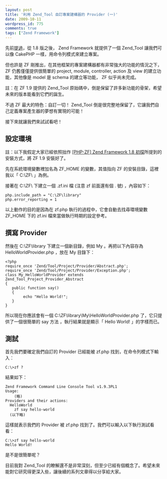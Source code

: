 ```yaml
---
layout: post
title: '利用 Zend_Tool 自訂專案建構器的 Provider (一)'
date: 2009-10-11
wordpress_id: 775
comments: true
tags: ["Zend Framework"]
---
```


先前[提過](http://www.jaceju.net/blog/archives/536)，從 1.8 版之後， Zend Framework 就提供了一個 Zend_Tool 讓我們可以像 CakePHP 一樣，用命令列模式來建立專案。

但也許是 ZF 剛推出，在其他框架的專案建構器都有非常強大的功能的情況之下， ZF 仍舊僅僅提供很簡單的 project, module, controller, action 及 view 的建立功能，其他像是  model 是 schema 的建立等功能， ZF 似乎尚未完成。

註：在 ZF 1.9 提供的 Zend_Tool 原始碼中，倒是保留了許多新功能的骨架，希望未來的版本能看到它們的誕生。

不過 ZF 最大的特色：自訂一切！ Zend_Tool 倒是很完整地保留了，它讓我們自己定義專案產生器的夢想有實現的可能！

接下來就讓我們來試試看吧！

<!--more-->

## 設定環境

註：以下我假定大家已經依照拙作 [[PHP-ZF] Zend Framework 1.8 初探](http://www.jaceju.net/blog/archives/536)所提到的安裝方式，將 ZF 1.9 安裝好了。

先在系統環境變數裡加名為 ZF_HOME 的變數，其值指向 ZF 的安裝目錄，這裡我以「 C:\ZF\ 」為例。

接著在 C:\ZF\ 下建立一個 .zf.ini 檔 (注意 zf 前面還有個 . 號) ，內容如下：

```
php.include_path = "C:\ZF\library"
php.error_reporting = 1

```

以上動作的目的是因為在 zf.php 執行的過程中，它會自動去找尋環境變數 ZF_HOME 下的 zf.ini 檔來當做執行時期的設定參考。

## 撰寫 Provider

然後在 C:\ZF\library 下建立一個新目錄，例如 My 。再把以下內容存為 HelloWorldProvider.php ，放在 My 目錄下：

```
<?php
require_once 'Zend/Tool/Project/Provider/Abstract.php';
require_once 'Zend/Tool/Project/Provider/Exception.php';
class My_HelloWorldProvider extends Zend_Tool_Project_Provider_Abstract
{
   public function say()
   {
        echo "Hello World!";
   }
}

```

所以現在你應該會有一個 C:\ZF\library\My\HelloWorldProvider.php 了，它只提供了一個很簡單的 say 方法 ，執行結果就是顯示「 Hello World! 」的字樣而已。

## 測試

首先我們要確定我們自訂的 Provider 已經能被 zf.php 找到，在命令列模式下輸入：

```
C:\>zf ?

```

結果如下：

```
Zend Framework Command Line Console Tool v1.9.3PL1
Usage:
    (略)
Providers and their actions:
  HelloWorld
    zf say hello-world
  (以下略)

```

這樣就表示我們的 Provider 被 zf.php 找到了。我們可以輸入以下執行測試看看：

```
C:\>zf say hello-world
Hello World!

```

是不是很簡單呢？

目前我對 Zend_Tool 的瞭解還不是非常深刻，但至少已經有個概念了。希望未來能對它研究得更深入些，讓後續的系列文章得以分享給大家。
